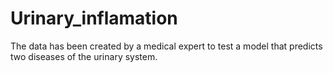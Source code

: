 # Urinary_inflamation
The data has been created by a medical expert to test a model that predicts two diseases of the urinary system.
